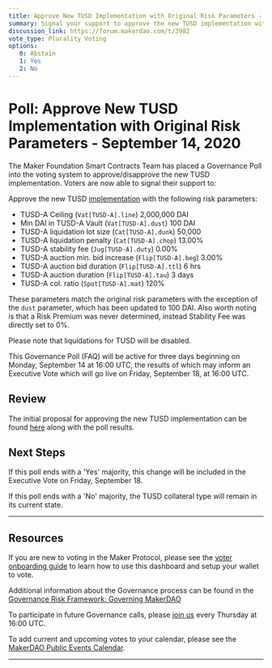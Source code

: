 ```yaml
---
title: Approve New TUSD Implementation with Original Risk Parameters - September 14, 2020
summary: Signal your support to approve the new TUSD implementation with the original risk parameters (outlined below).
discussion_link: https://forum.makerdao.com/t/3982
vote_type: Plurality Voting
options:
   0: Abstain
   1: Yes
   2: No
---
```

# Poll: Approve New TUSD Implementation with Original Risk Parameters - September 14, 2020

The Maker Foundation Smart Contracts Team has placed a Governance Poll into the voting system to approve/disapprove the new TUSD implementation. Voters are now able to signal their support to:

Approve the new TUSD [implementation](https://etherscan.io/address/0x7a9701453249e84fd0d5afe5951e9cbe9ed2e90f#code) with the following risk parameters:
- TUSD-A Ceiling (`Vat[TUSD-A].line`) 2,000,000 DAI
- Min DAI in TUSD-A Vault (`Vat[TUSD-A].dust`) 100 DAI
- TUSD-A liquidation lot size (`Cat[TUSD-A].dunk`) 50,000
- TUSD-A liquidation penalty (`Cat[TUSD-A].chop`) 13.00%
- TUSD-A stability fee (`Jug[TUSD-A].duty`) 0.00%
- TUSD-A auction min. bid increase (`Flip[TUSD-A].beg`) 3.00%
- TUSD-A auction bid duration (`Flip[TUSD-A].ttl`) 6 hrs
- TUSD-A auction duration (`Flip[TUSD-A].tau`) 3 days
- TUSD-A col. ratio (`Spot[TUSD-A].mat`) 120%

These parameters match the original risk parameters with the exception of the `dust` parameter, which has been updated to 100 DAI. Also worth noting is that a Risk Premium was never determined, instead Stability Fee was directly set to 0%.

Please note that liquidations for TUSD will be disabled.

This Governance Poll (FAQ) will be active for three days beginning on Monday, September 14 at 16:00 UTC, the results of which may inform an Executive Vote which will go live on Friday, September 18, at 16:00 UTC.

## Review

The initial proposal for approving the new TUSD implementation can be found [here](https://forum.makerdao.com/t/3982) along with the poll results. 

## Next Steps

If this poll ends with a 'Yes' majority, this change will be included in the Executive Vote on Friday, September 18.

If this poll ends with a 'No' majority, the TUSD collateral type will remain in its current state.

---

## Resources

If you are new to voting in the Maker Protocol, please see the [voter onboarding guide](https://community-development.makerdao.com/onboarding/voter-onboarding) to learn how to use this dashboard and setup your wallet to vote.

Additional information about the Governance process can be found in the [Governance Risk Framework: Governing MakerDAO](https://community-development.makerdao.com/governance/governance-risk-framework)

To participate in future Governance calls, please [join us](https://community-development.makerdao.com/governance/governance-and-risk-meetings) every Thursday at 16:00 UTC.

To add current and upcoming votes to your calendar, please see the [MakerDAO Public Events Calendar](https://calendar.google.com/calendar/embed?src=makerdao.com_3efhm2ghipksegl009ktniomdk%40group.calendar.google.com&ctz=America%2FLos_Angeles).

---
